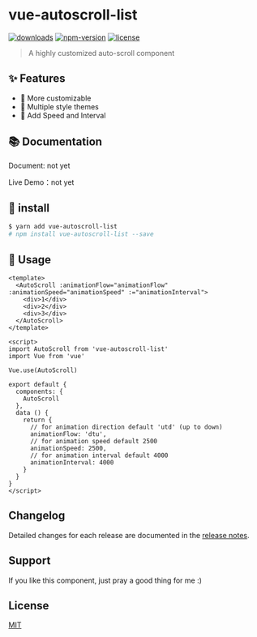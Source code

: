 
# vue-autoscroll-list

[![downloads](https://img.shields.io/npm/dm/vue-autoscroll-list.svg)](https://www.npmjs.com/package/vue-autoscroll-list)
[![npm-version](https://img.shields.io/npm/v/vue-autoscroll-list.svg)](https://www.npmjs.com/package/vue-autoscroll-list)
[![license](https://img.shields.io/npm/l/express.svg)]()

> A highly customized auto-scroll component

## ✨ Features
- 🍖 More customizable
- 👗 Multiple style themes
- 🎉 Add Speed and Interval

## 📚 Documentation

Document: not yet

Live Demo：not yet


## 🎯 install
```bash
$ yarn add vue-autoscroll-list
# npm install vue-autoscroll-list --save
```


## 🚀 Usage
```vue
<template>
  <AutoScroll :animationFlow="animationFlow" :animationSpeed="animationSpeed" :="animationInterval">
    <div>1</div>
    <div>2</div>
    <div>3</div>
  </AutoScroll>
</template>

<script>
import AutoScroll from 'vue-autoscroll-list'
import Vue from 'vue'

Vue.use(AutoScroll)

export default {
  components: {
    AutoScroll
  },
  data () {
    return {
      // for animation direction default 'utd' (up to down)
      animationFlow: 'dtu',
      // for animation speed default 2500
      animationSpeed: 2500,
      // for animation interval default 4000
      animationInterval: 4000
    }
  }
}
</script>
```

## Changelog

Detailed changes for each release are documented in the [release notes](https://github.com/rendra-pramulia/vue-autoscroll-list/blob/master/CHANGELOG.md).

## Support

If you like this component, just pray a good thing for me :)

## License

[MIT](https://github.com/rendra-pramulia/vue-autoscroll-list/blob/master/LICENSE)